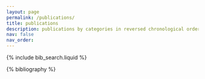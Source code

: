 ```yaml
---
layout: page
permalink: /publications/
title: publications
description: publications by categories in reversed chronological order. generated by jekyll-scholar.
nav: false
nav_order:
---
```


<!-- _pages/publications.md -->

<!-- Bibsearch Feature -->

{% include bib_search.liquid %}

<div class="publications">

{% bibliography %}

</div>

